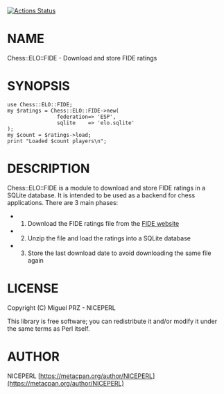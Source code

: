 [![Actions Status](https://github.com/niceperl/chess-elo-fide/actions/workflows/test.yml/badge.svg)](https://github.com/niceperl/chess-elo-fide/actions)
# NAME

Chess::ELO::FIDE - Download and store FIDE ratings

# SYNOPSIS

    use Chess::ELO::FIDE;
    my $ratings = Chess::ELO::FIDE->new(
                    federation=> 'ESP',
                    sqlite    => 'elo.sqlite'
    );
    my $count = $ratings->load;
    print "Loaded $count players\n";

# DESCRIPTION

Chess::ELO::FIDE is a module to download and store FIDE ratings in a SQLite database.
It is intended to be used as a backend for chess applications.
There are 3 main phases:

- 1. Download the FIDE ratings file from the [FIDE website](https://ratings.fide.com/download/players_list.zip)
- 2. Unzip the file and load the ratings into a SQLite database
- 3. Store the last download date to avoid downloading the same file again

# LICENSE

Copyright (C) Miguel PRZ - NICEPERL

This library is free software; you can redistribute it and/or modify
it under the same terms as Perl itself.

# AUTHOR

NICEPERL [https://metacpan.org/author/NICEPERL](https://metacpan.org/author/NICEPERL)
